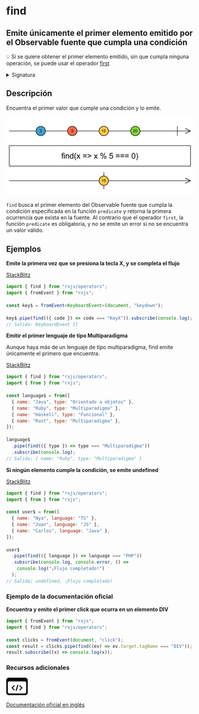 # find

## Emite únicamente el primer elemento emitido por el Observable fuente que cumpla una condición

💡 Si se quiere obtener el primer elemento emitido, sin que cumpla ninguna operación, se puede usar el operador [first](../../../operators/filtering/first/)

<details>

<summary>Signatura</summary>

#### Firma

`find<T>(predicate: (value: T, index: number, source: Observable<T>) => boolean, thisArg?: any): OperatorFunction<T, T | undefined>`

#### Parámetros

Opcional. El valor por defecto es `undefined`. Un argumento opcional para determinar el valor del `this` en la función `predicate`.

#### Retorna

`OperatorFunction<T, T | undefined>`: Un Observable del primer elemento que cumpla la condición.

</details>

## Descripción

Encuentra el primer valor que cumple una condición y lo emite.

![Diagrama de canicas del operador find](assets/images/marble-diagrams/conditional-boolean/find.png)

`find` busca el primer elemento del Observable fuente que cumpla la condición especificada en la función `predicate` y retorna la primera ocurrencia que exista en la fuente. Al contrario que el operador `first`, la función `predicate` es obligatoria, y no se emite un error si no se encuentra un valor válido.

## Ejemplos

**Emite la primera vez que se presiona la tecla X, y se completa el flujo**

[StackBlitz](https://stackblitz.com/edit/docu-rxjs-find?file=index.ts)

```typescript
import { find } from "rxjs/operators";
import { fromEvent } from "rxjs";

const key$ = fromEvent<KeyboardEvent>(document, "keydown");

key$.pipe(find(({ code }) => code === "KeyX")).subscribe(console.log);
// Salida: KeyboardEvent {}
```

**Emitir el primer lenguaje de tipo Multiparadigma**

Aunque haya más de un lenguaje de tipo multiparadigma, find emite únicamente el primero que encuentra.

[StackBlitz](https://stackblitz.com/edit/docu-rxjs-find-2?file=index.ts)

```javascript
import { find } from "rxjs/operators";
import { from } from "rxjs";

const language$ = from([
  { name: "Java", type: "Orientado a objetos" },
  { name: "Ruby", type: "Multiparadigma" },
  { name: "Haskell", type: "Funcional" },
  { name: "Rust", type: "Multiparadigma" },
]);

language$
  .pipe(find(({ type }) => type === "Multiparadigma"))
  .subscribe(console.log);
// Salida: { name: "Ruby", type: "Multiparadigma" }
```

**Si ningún elemento cumple la condición, se emite undefined**

[StackBlitz](https://stackblitz.com/edit/docu-rxjs-find-3?file=index.ts)

```javascript
import { find } from "rxjs/operators";
import { from } from "rxjs";

const user$ = from([
  { name: "Nya", language: "TS" },
  { name: "Juan", language: "JS" },
  { name: "Carlos", language: "Java" },
]);

user$
  .pipe(find(({ language }) => language === "PHP"))
  .subscribe(console.log, console.error, () =>
    console.log("¡Flujo completado!")
  );
// Salida: undefined, ¡Flujo completado!
```

### Ejemplo de la documentación oficial

**Encuentra y emite el primer click que ocurra en un elemento DIV**

```javascript
import { fromEvent } from "rxjs";
import { find } from "rxjs/operators";

const clicks = fromEvent(document, "click");
const result = clicks.pipe(find((ev) => ev.target.tagName === "DIV"));
result.subscribe((x) => console.log(x));
```

### Recursos adicionales

[![Source code](assets/icons/source-code.png)](https://github.com/ReactiveX/rxjs/blob/master/src/internal/operators/find.ts)

[Documentación oficial en inglés](https://rxjs.dev/api/operators/find)
